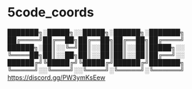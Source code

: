 # 5code_coords

 ███████╗░█████╗░░█████╗░██████╗░███████╗
 ██╔════╝██╔══██╗██╔══██╗██╔══██╗██╔════╝
 ██████╗░██║░░╚═╝██║░░██║██║░░██║█████╗░░
 ╚════██╗██║░░██╗██║░░██║██║░░██║██╔══╝░░
 ██████╔╝╚█████╔╝╚█████╔╝██████╔╝███████╗
 ╚═════╝░░╚════╝░░╚════╝░╚═════╝░╚══════╝
https://discord.gg/PW3ymKsEew
